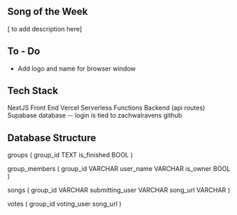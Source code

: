 ## Song of the Week

[ to add description here]

## To - Do

* Add logo and name for browser window

## Tech Stack

NextJS Front End
Vercel Serverless Functions Backend (api routes)
Supabase database
-- login is tied to zachwalravens github

## Database Structure

groups (
    group_id TEXT
    is_finished BOOL
)

group_members (
    group_id VARCHAR
    user_name VARCHAR
    is_owner BOOL
)

songs (
    group_id VARCHAR
    submitting_user VARCHAR
    song_url VARCHAR
)

votes (
    group_id
    voting_user
    song_url
)